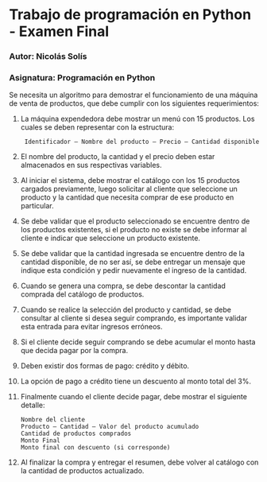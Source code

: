 # Trabajo de programación en Python - Examen Final
### Autor: Nicolás Solís
###  Asignatura: Programación en Python


Se necesita un algoritmo para demostrar el funcionamiento de una máquina de venta de productos, que debe cumplir con los siguientes requerimientos:

1) La máquina expendedora debe mostrar un menú con 15 productos. Los cuales se deben representar con la estructura: 

        Identificador – Nombre del producto – Precio – Cantidad disponible

2) El nombre del producto, la cantidad y el precio deben estar almacenados en sus respectivas variables.

3) Al iniciar el sistema, debe mostrar el catálogo con los 15 productos cargados previamente, luego solicitar al cliente que seleccione un producto y la cantidad que necesita comprar de ese producto en particular.

4) Se debe validar que el producto seleccionado se encuentre dentro de los productos existentes, si el producto no existe se debe informar al cliente e indicar que seleccione un producto existente.

5) Se debe validar que la cantidad ingresada se encuentre dentro de la cantidad disponible, de no ser así, se debe entregar un mensaje que indique esta condición y pedir nuevamente el ingreso de la cantidad.

6) Cuando se genera una compra, se debe descontar la cantidad comprada del catálogo de productos.

7) Cuando se realice la selección del producto y cantidad, se debe consultar al cliente si desea seguir comprando, es importante validar esta entrada para evitar ingresos erróneos.

8) Si el cliente decide seguir comprando se debe acumular el monto hasta que decida pagar por la compra.

9) Deben existir dos formas de pago: crédito y débito.

10) La opción de pago a crédito tiene un descuento al monto total del 3%.

11) Finalmente cuando el cliente decide pagar, debe mostrar el siguiente detalle:

        Nombre del cliente
        Producto – Cantidad – Valor del producto acumulado
        Cantidad de productos comprados
        Monto Final
        Monto final con descuento (si corresponde)


12) Al finalizar la compra y entregar el resumen, debe volver al catálogo con la cantidad de productos actualizado. 